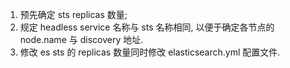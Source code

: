 1. 预先确定 sts replicas 数量;
2. 规定 headless service 名称与 sts 名称相同, 以便于确定各节点的 node.name 与 discovery 地址.
3. 修改 es sts 的 replicas 数量同时修改 elasticsearch.yml 配置文件.
